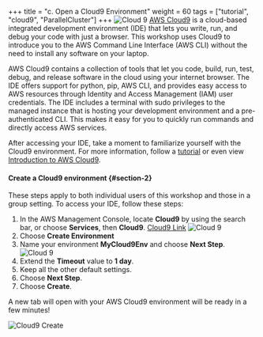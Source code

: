 +++
title = "c. Open a Cloud9 Environment"
weight = 60
tags = ["tutorial", "cloud9", "ParallelCluster"]
+++
![Cloud 9](/images/hpc-aws-parallelcluster-workshop/cloud9.png)
[AWS Cloud9](https://aws.amazon.com/cloud9/) is a cloud-based integrated development environment (IDE) that lets you write, run, and debug your code with just a browser. This workshop uses Cloud9 to introduce you to the AWS Command Line Interface (AWS CLI) without the need to install any software on your laptop.

AWS Cloud9 contains a collection of tools that let you code, build, run, test, debug, and release software in the cloud using your internet browser. The IDE offers support for python, pip, AWS CLI, and provides easy access to AWS resources through Identity and Access Management (IAM) user credentials. The IDE includes a terminal with sudo privileges to the managed instance that is hosting your development environment and a pre-authenticated CLI. This makes it easy for you to quickly run commands and directly access AWS services.

After accessing your IDE, take a moment to familiarize yourself with the Cloud9 environment. For more information, follow a [tutorial](https://docs.aws.amazon.com/cloud9/latest/user-guide/tutorial.html#tutorial-tour-ide) or even view [Introduction to AWS Cloud9](https://www.youtube.com/watch?v=JDHZOGMMkj8).


#### Create a Cloud9 environment {#section-2}

These steps apply to both individual users of this workshop and those in a group setting. To access your IDE, follow these steps:

1. In the AWS Management Console, locate **Cloud9** by using the search bar, or choose **Services**, then **Cloud9**. [Cloud9 Link](https://console.aws.amazon.com/cloud9/home)
![Cloud 9](/images/introductory-steps/cloud9-find.png)
1. Choose **Create Environment**
1. Name your environment **MyCloud9Env** and choose **Next Step**.
![Cloud 9](/images/introductory-steps/cloud9-name.png)
1. Extend the **Timeout** value to **1 day**. 
1. Keep all the other default settings.
1. Choose **Next Step**.
1. Choose **Create**.

A new tab will open with your AWS Cloud9 environment will be ready in a few minutes!

![Cloud9 Create](/images/introductory-steps/cloud9-create.png)
